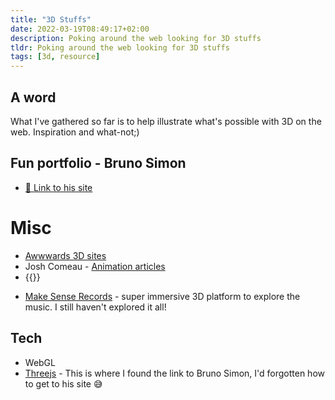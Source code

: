 ```yaml
---
title: "3D Stuffs"
date: 2022-03-19T08:49:17+02:00
description: Poking around the web looking for 3D stuffs
tldr: Poking around the web looking for 3D stuffs
tags: [3d, resource]
---
```


## A word
What I've gathered so far is to help illustrate what's possible with 3D on the web. Inspiration and what-not;)

## Fun portfolio - Bruno Simon
- [🔗 Link to his site](https://bruno-simon.com/)

# Misc
- [Awwwards 3D sites](https://www.awwwards.com/websites/3d/)
- Josh Comeau - [Animation articles](https://www.joshwcomeau.com/tutorials/animation/)
- {{<youtube deg8bOoziaE>}}
* [Make Sense Records](https://www.makesenserecords.com/) - super immersive 3D platform to explore the music. I still haven't explored it all!

## Tech
- WebGL
- [Threejs](https://threejs.org/) - This is where I found the link to Bruno Simon, I'd forgotten how to get to his site 😅
